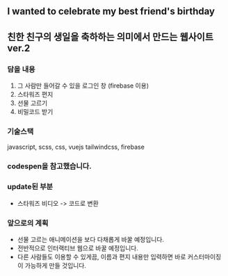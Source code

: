 ## I wanted to celebrate my best friend's birthday

## 친한 친구의 생일을 축하하는 의미에서 만드는 웹사이트 ver.2

### 담을 내용

1. 그 사람만 들어갈 수 있을 로그인 창 (firebase 이용)
2. 스타워즈 편지
3. 선물 고르기
4. 비밀코드 받기

### 기술스택

javascript, scss, css, vuejs
tailwindcss, firebase

### codespen을 참고했습니다.

### update된 부분

- 스타워즈 비디오 -> 코드로 변환

### 앞으로의 계획

- 선물 고르는 애니메이션을 보다 다채롭게 바꿀 예정입니다.
- 전반적으로 인터랙티브 웹으로 바꿀 예정입니다.
- 다른 사람들도 이용할 수 있게끔, 이름과 편지 내용만 입력하면 바로 커스터마이징이 가능하게 만들 것입니다.
